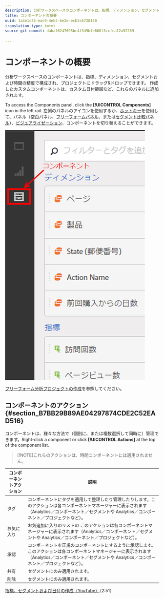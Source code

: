 ```yaml
---
description: 分析ワークスペースのコンポーネントは、指標、ディメンション、セグメントおよび時間の精度で構成され、プロジェクトにドラッグ&ドロップできます。 作成したカスタムコンポーネントは、カスタム日付範囲など、これらのパネルに追加されます。
title: コンポーネントの概要
uuid: 1a4e1c35-eac9-4eb4-be2e-ecb2c6728150
translation-type: tm+mt
source-git-commit: dabaf6247695bc4f3d9bfe668f3ccfca12a52269

---
```



# コンポーネントの概要

分析ワークスペースのコンポーネントは、指標、ディメンション、セグメントおよび時間の精度で構成され、プロジェクトにドラッグ&amp;ドロップできます。 作成したカスタムコンポーネントは、カスタム日付範囲など、これらのパネルに追加されます。

To access the Components panel, click the **[!UICONTROL Components]** icon in the left rail. 左側のパネルのアイコンを使用するか、[ホットキー](/help/analyze/analysis-workspace/build-workspace-project/fa-shortcut-keys.md)を使用して、パネル（空白パネル、[フリーフォームパネル](/help/analyze/analysis-workspace/visualizations/freeform-table.md)、または[セグメント比較パネル](/help/analyze/analysis-workspace/c-panels/c-segment-comparison/segment-comparison.md)）、[ビジュアライゼーション](/help/analyze/analysis-workspace/visualizations/freeform-analysis-visualizations.md)、コンポーネントを切り替えることができます。

![](assets/components.png)

[フリーフォーム分析プロジェクトの作成](/help/analyze/analysis-workspace/build-workspace-project/t-freeform-project.md)を参照してください。

## コンポーネントのアクション {#section_B7BB29B89AE04297874CDE2C52EAD516}

コンポーネントは、様々な方法で（個別に、または複数選択して同時に）管理できます。Right-click a component or click **[!UICONTROL Actions]** at the top of the component list.

>[!NOTE]これらのアクションは、時間コンポーネントには適用されません。

| コンポーネントアクション | 説明 |
|--- |--- |
| タグ | コンポーネントにタグを適用して整理したり管理したりします。このアクションは各コンポーネントマネージャーに表示されます（Analytics／コンポーネント／セグメントや Analytics／コンポーネント／プロジェクトなど）。 |
| お気に入り | お気追加に入りのリストの このアクションは各コンポーネントマネージャーに表示されます（Analytics／コンポーネント／セグメントや Analytics／コンポーネント／プロジェクトなど）。 |
| 承認 | コンポーネントを正規のコンポーネントにするように承認します。 このアクションは各コンポーネントマネージャーに表示されます（Analytics／コンポーネント／セグメントや Analytics／コンポーネント／プロジェクトなど）。 |
| 共有 | セグメントにのみ適用されます。 |
| 削除 | セグメントにのみ適用されます。 |

[指標、セグメントおよび日付の作成（YouTube）](https://www.youtube.com/watch?v=XXJuNAte8E8&amp;index=25&amp;list=PL2tCx83mn7GuNnQdYGOtlyCu0V5mEZ8sS)（2:51）
